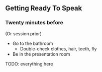 ## Getting Ready To Speak

### Twenty minutes before

(Or session prior)

* Go to the bathroom
  * Double-check clothes, hair, teeth, fly
* Be in the presentation room

TODO: everything here

